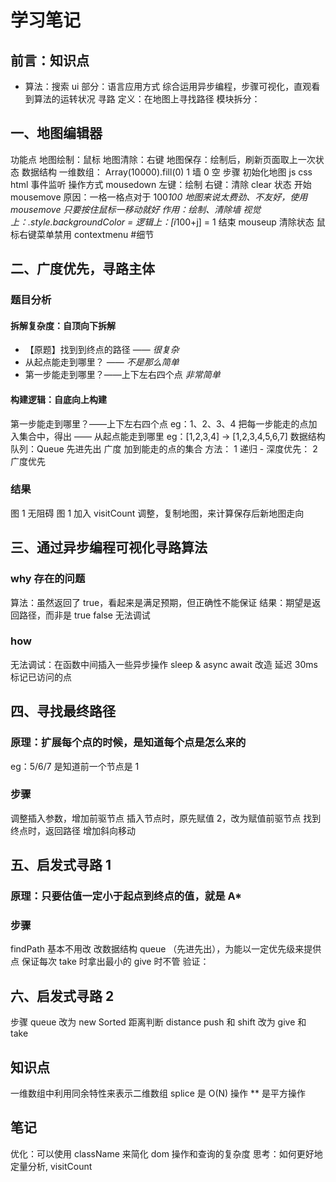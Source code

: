 # 学习笔记

## 前言：知识点

- 算法：搜索
  ui 部分：语言应用方式
  综合运用异步编程，步骤可视化，直观看到算法的运转状况
  寻路
  定义：在地图上寻找路径
  模块拆分：

## 一、地图编辑器

功能点
地图绘制：鼠标
地图清除：右键
地图保存：绘制后，刷新页面取上一次状态
数据结构
一维数组： Array(10000).fill(0)
1 墙
0 空
步骤
初始化地图
js
css
html
事件监听
操作方式 mousedown
左键：绘制
右键：清除 clear 状态
开始 mousemove
原因：一格一格点对于 100*100 地图来说太费劲、不友好，使用 mousemove 只要按住鼠标一移动就好
作用：绘制、清除墙
视觉上：.style.backgroundColor =
逻辑上：[i*100+j] = 1
结束 mouseup
清除状态
鼠标右键菜单禁用 contextmenu #细节

## 二、广度优先，寻路主体

### 题目分析

#### 拆解复杂度：自顶向下拆解

- 【原题】找到到终点的路径 —— _很复杂_
- 从起点能走到哪里？ —— _不是那么简单_
- 第一步能走到哪里？——上下左右四个点 _非常简单_

#### 构建逻辑：自底向上构建

第一步能走到哪里？——上下左右四个点
eg：1、2、3、4
把每一步能走的点加入集合中，得出 —— 从起点能走到哪里
eg：[1,2,3,4] -> [1,2,3,4,5,6,7]
数据结构
队列：Queue 先进先出
广度
加到能走的点的集合
方法：
1 递归 - 深度优先：
2 广度优先

### 结果

图 1 无阻碍
图 1 加入 visitCount
调整，复制地图，来计算保存后新地图走向

## 三、通过异步编程可视化寻路算法

### why 存在的问题

算法：虽然返回了 true，看起来是满足预期，但正确性不能保证
结果：期望是返回路径，而非是 true false
无法调试

### how

无法调试：在函数中间插入一些异步操作
sleep & async await 改造
延迟 30ms 标记已访问的点

## 四、寻找最终路径

### 原理：扩展每个点的时候，是知道每个点是怎么来的

eg：5/6/7 是知道前一个节点是 1

### 步骤

调整插入参数，增加前驱节点
插入节点时，原先赋值 2，改为赋值前驱节点
找到终点时，返回路径
增加斜向移动

## 五、启发式寻路 1

### 原理：只要估值一定小于起点到终点的值，就是 A\*

### 步骤

findPath 基本不用改
改数据结构 queue （先进先出），为能以一定优先级来提供点
保证每次 take 时拿出最小的
give 时不管
验证：

## 六、启发式寻路 2

步骤
queue 改为 new Sorted
距离判断 distance
push 和 shift 改为 give 和 take

## 知识点

一维数组中利用同余特性来表示二维数组
splice 是 O(N) 操作
\*\* 是平方操作

## 笔记

优化：可以使用 className 来简化 dom 操作和查询的复杂度
思考：如何更好地定量分析, visitCount
